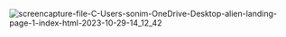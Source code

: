 ![screencapture-file-C-Users-sonim-OneDrive-Desktop-alien-landing-page-1-index-html-2023-10-29-14_12_42](https://github.com/Mihir-72/Pr.landing-page-1/assets/144117994/81c5e6a1-2304-493e-8230-43300e8623ca)
